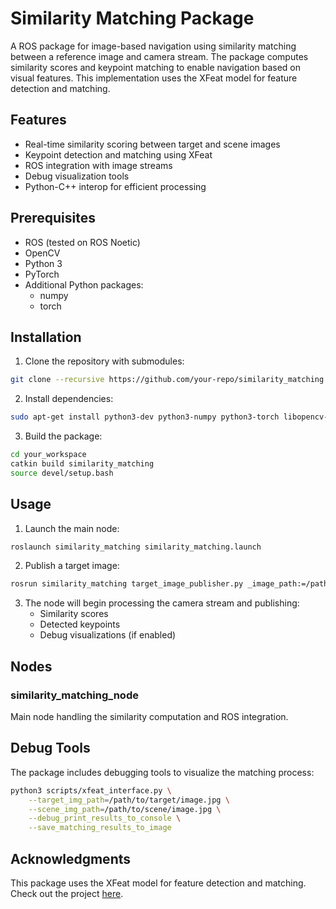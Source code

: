 # Similarity Matching Package

A ROS package for image-based navigation using similarity matching between a reference image and camera stream. The package computes similarity scores and keypoint matching to enable navigation based on visual features. This implementation uses the XFeat model for feature detection and matching.

## Features

- Real-time similarity scoring between target and scene images
- Keypoint detection and matching using XFeat
- ROS integration with image streams
- Debug visualization tools
- Python-C++ interop for efficient processing

## Prerequisites

- ROS (tested on ROS Noetic)
- OpenCV
- Python 3
- PyTorch
- Additional Python packages:
  - numpy
  - torch

## Installation

1. Clone the repository with submodules:
```bash
git clone --recursive https://github.com/your-repo/similarity_matching.git
```

2. Install dependencies:
```bash
sudo apt-get install python3-dev python3-numpy python3-torch libopencv-dev
```

3. Build the package:
```bash
cd your_workspace
catkin build similarity_matching
source devel/setup.bash
```

## Usage

1. Launch the main node:
```bash
roslaunch similarity_matching similarity_matching.launch
```

2. Publish a target image:
```bash
rosrun similarity_matching target_image_publisher.py _image_path:=/path/to/target/image.jpg
```

3. The node will begin processing the camera stream and publishing:
   - Similarity scores
   - Detected keypoints
   - Debug visualizations (if enabled)

## Nodes

### similarity_matching_node

Main node handling the similarity computation and ROS integration.

## Debug Tools

The package includes debugging tools to visualize the matching process:

```bash
python3 scripts/xfeat_interface.py \
    --target_img_path=/path/to/target/image.jpg \
    --scene_img_path=/path/to/scene/image.jpg \
    --debug_print_results_to_console \
    --save_matching_results_to_image
```

## Acknowledgments

This package uses the XFeat model for feature detection and matching. Check out the project [here](https://github.com/verlab/accelerated_features?tab=readme-ov-file).

